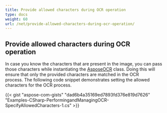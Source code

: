 ```yaml
---
title: Provide allowed characters during OCR operation
type: docs
weight: 60
url: /net/provide-allowed-characters-during-ocr-operation/
---
```


## **Provide allowed characters during OCR operation**
In case you know the characters that are present in the image, you can pass those characters while instantiating the [AsposeOCR](https://apireference.aspose.com/ocr/net/aspose.ocr/asposeocr) class. Doing this will ensure that only the provided characters are matched in the OCR process. The following code snippet demonstrates setting the allowed characters for the OCR process.

{{< gist "aspose-com-gists" "dad6b4a35169ed7893fd376e819d7626" "Examples-CSharp-PerformingandManagingOCR-SpecifyAllowedCharacters-1.cs" >}}

